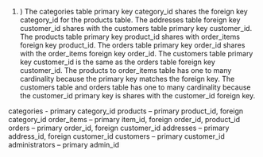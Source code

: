 1. ) The categories table primary key category_id shares the foreign key category_id for the products table. The addresses table foreign key customer_id shares with the customers table primary key customer_id. The products table primary key product_id shares with order_items foreign key product_id. The orders table primary key order_id shares with the order_items foreign key order_id. The customers table primary key customer_id is the same as the orders table foreign key customer_id.
The products to order_items table has one to many cardinality because the primary key matches the foreign key. The customers table and orders table has one to many cardinality because the customer_id primary key is shares with the customer_id foreign key.

categories - primary category_id
products – primary product_id, foreign category_id
order_items – primary item_id, foreign order_id, product_id
orders – primary order_id, foreign customer_id
addresses – primary address_id, foreign customer_id
customers – primary customer_id
administrators – primary admin_id
